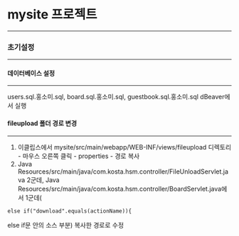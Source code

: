 # mysite 프로젝트
---
### 초기설정
---
#### 데이터베이스 설정
---
users.sql.홍소미.sql, board.sql.홍소미.sql, guestbook.sql.홍소미.sql dBeaver에서 실행
#### fileupload 폴더 경로 변경
---
1. 이클립스에서 mysite/src/main/webapp/WEB-INF/views/fileupload 디렉토리 - 마우스 오른쪽 클릭 - properties - 경로 복사<br>
2. Java Resources/src/main/java/com.kosta.hsm.controller/FileUnloadServlet.java 2군데, Java Resources/src/main/java/com.kosta.hsm.controller/BoardServlet.java에서 1군데(
```
else if("download".equals(actionName)){
```
else if문 안의 소스  부분) 복사한 경로로 수정
